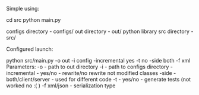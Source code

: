 Simple using:

cd src
python main.py


configs directory - configs/
out directory - out/
python library src directory - src/


Configured launch:

python src/main.py -o out -i config -incremental yes -t no -side both -f xml
Parameters:
	-o - path to out directory
	-i - path to configs directory
	-incremental - yes/no - rewrite/no rewrite not modified classes
	-side - both/client/server - used for different code
	-t - yes/no - generate tests (not worked no :( )
	-f xml/json - serialization type
